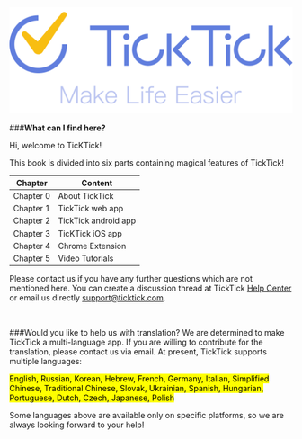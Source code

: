 ![](邮件签名.png)


###**What can I find here?**

Hi, welcome to TicKTick!

This book is divided into six parts containing magical features of TickTick!

| Chapter | Content |
| -- | -- |
|Chapter 0| About TickTick |
|Chapter 1| TickTick web app |
|Chapter 2| TickTick android app |
|Chapter 3| TicKTick iOS app |
|Chapter 4| Chrome Extension |
|Chapter 5| Video Tutorials |


Please contact us if you have any further questions which are not mentioned here. You can create a discussion thread at TickTick [Help Center](https://help.ticktick.com/forum) or email us directly [support@ticktick.com](mailto:support@ticktick.com).

<br />

###Would you like to help us with translation?
We are determined to make TickTick a multi-language app. If you are willing to contribute for the translation, please contact us via email. At present, TickTick supports multiple languages:

<mark>English, Russian, Korean, Hebrew, French, Germany, Italian, Simplified Chinese, Traditional Chinese, Slovak, Ukrainian, Spanish, Hungarian, Portuguese, Dutch, Czech, Japanese, Polish </mark>

Some languages above are available only on specific platforms, so we are always looking forward to your help!











